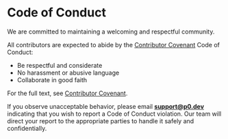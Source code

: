 # Code of Conduct

We are committed to maintaining a welcoming and respectful community.

All contributors are expected to abide by the [Contributor Covenant](https://www.contributor-covenant.org/) Code of Conduct:

- Be respectful and considerate
- No harassment or abusive language
- Collaborate in good faith

For the full text, see [Contributor Covenant](https://www.contributor-covenant.org/version/2/1/code_of_conduct/).

If you observe unacceptable behavior, please email **support@p0.dev** indicating that you wish to report a Code of Conduct violation.
Our team will direct your report to the appropriate parties to handle it safely and confidentially.
